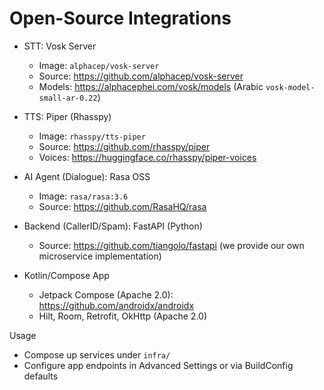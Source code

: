 # Open-Source Integrations

- STT: Vosk Server
  - Image: `alphacep/vosk-server`
  - Source: https://github.com/alphacep/vosk-server
  - Models: https://alphacephei.com/vosk/models (Arabic `vosk-model-small-ar-0.22`)

- TTS: Piper (Rhasspy)
  - Image: `rhasspy/tts-piper`
  - Source: https://github.com/rhasspy/piper
  - Voices: https://huggingface.co/rhasspy/piper-voices

- AI Agent (Dialogue): Rasa OSS
  - Image: `rasa/rasa:3.6`
  - Source: https://github.com/RasaHQ/rasa

- Backend (CallerID/Spam): FastAPI (Python)
  - Source: https://github.com/tiangolo/fastapi (we provide our own microservice implementation)

- Kotlin/Compose App
  - Jetpack Compose (Apache 2.0): https://github.com/androidx/androidx
  - Hilt, Room, Retrofit, OkHttp (Apache 2.0)

Usage
- Compose up services under `infra/`
- Configure app endpoints in Advanced Settings or via BuildConfig defaults